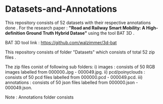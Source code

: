 # Datasets-and-Annotations
This repository consists of 52 datasets with their respective annotations done .
For the research paper : **"Road and Railway Smart Mobility: A High-definition Ground
Truth Hybrid Datase"** using the tool BAT 3D .

BAT 3D tool link : https://github.com/walzimmer/3d-bat

This repository consists of folder "Datasets" which consists of total 52 zip files .

The zip files conist of following sub folders: 
i) images : consists of 50 RGB images labelled from 000000.Jpg - 000049.jpg.
ii) pcd/poinyclouds : consists of 50 pcd files labelled from 000000.pcd - 000049.pcd.
iii) annotations : consists of 50 json files labelled from 000000.json - 000049.json.

Note : Annotations folder consists 
